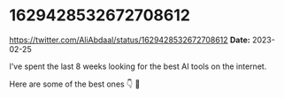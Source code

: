 # 1629428532672708612
https://twitter.com/AliAbdaal/status/1629428532672708612
**Date:** 2023-02-25

I’ve spent the last 8 weeks looking for the best AI tools on the internet.

Here are some of the best ones 👇 🧵
